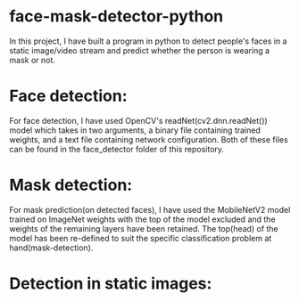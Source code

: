 # face-mask-detector-python
In this project, I have built a program in python to detect people's faces in a static image/video stream and predict whether the person is wearing a mask or not.

# Face detection:
For face detection, I have used OpenCV's readNet(cv2.dnn.readNet()) model which takes in two arguments, a binary file containing trained weights, and a text file containing network configuration. Both of these files can be found in the face_detector folder of this repository. 

# Mask detection: 
For mask prediction(on detected faces), I have used the MobileNetV2 model trained on ImageNet weights with the top of the model excluded and the weights of the remaining layers have been retained. The top(head) of the model has been re-defined to suit the specific classification problem at hand(mask-detection).

# Detection in static images:


